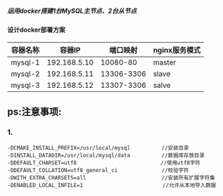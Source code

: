 ##### 运用docker搭建1台MySQL主节点、2台从节点

#### 设计docker部署方案
|容器名称| 容器IP |端口映射| nginx服务模式 |
|--|--|--|--|
|  mysql-1 |  192.168.5.10|10080-80 |master|
|  mysql-2 		 |  192.168.5.11|13306-3306 |slave  |
|  mysql-3 		 |  192.168.5.12|13307-3306 |salve  |

## ps:注意事项:
### 1.
```
-DCMAKE_INSTALL_PREFIX=/usr/local/mysql          //安装目录
-DINSTALL_DATADIR=/usr/local/mysql/data          //数据库存放目录
-DDEFAULT_CHARSET=utf8                    　　　　//使用utf8字符
-DDEFAULT_COLLATION=utf8_general_ci              //校验字符
-DWITH_EXTRA_CHARSETS=all                        //安装所有扩展字符集
-DENABLED_LOCAL_INFILE=1                    　　  //允许从本地导入数据

```